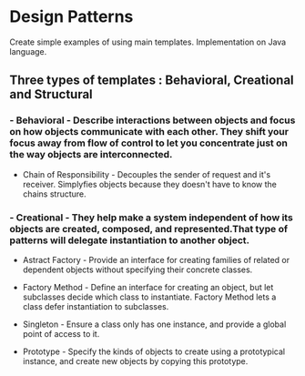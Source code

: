 # Design Patterns

Create simple examples of using main templates. Implementation on Java language.

## Three types of templates : Behavioral, Creational and Structural

### - Behavioral - Describe interactions between objects and focus on how objects communicate with each other. They shift your focus away from flow of control to let you concentrate just on the way objects are interconnected.

* Chain of Responsibility - Decouples the sender of request and it's receiver. Simplyfies objects because they doesn't  have to know the chains structure.

### - Creational - They help make a system independent of how its objects are created, composed, and represented.That type of patterns will delegate instantiation to another object.

* Astract Factory - Provide an interface for creating families of related or dependent objects without
specifying their concrete classes.

* Factory Method - Define an interface for creating an object, but let subclasses decide which class to
instantiate. Factory Method lets a class defer instantiation to subclasses.

* Singleton - Ensure a class only has one instance, and provide a global point of access to it.

* Prototype - Specify the kinds of objects to create using a prototypical instance, and create new
objects by copying this prototype.


